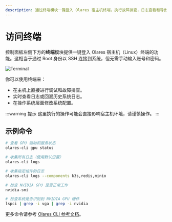 ```yaml
---
description: 通过终端模块一键登入 Olares 宿主机终端，执行故障排查，日志查看和导出，以及修改系统配置等任务。
---
```

# 访问终端

控制面板左侧下方的**终端**模块提供一键登入 Olares 宿主机（Linux）终端的功能。这相当于通过 Root 身份以 SSH 连接到系统，但无需手动输入账号和密码。

![Terminal](/images/zh/manual/olares/controlhub-terminal.png#bordered)

你可以使用终端来：
- 在主机上直接进行调试和故障排查。
- 实时查看日志或回溯历史系统日志。
- 在操作系统层面修改系统配置。

:::warning 提示
这里执行的操作可能会直接影响宿主机环境，请谨慎操作。
:::

## 示例命令

```bash
# 查看 GPU 驱动和服务状态
olares-cli gpu status

# 收集所有日志（使用默认设置）
olares-cli logs

# 收集指定组件的日志
olares-cli logs --components k3s,redis,minio

# 检查 NVIDIA GPU 是否正常工作
nvidia-smi

# 检查系统是否识别到 NVIDIA GPU 硬件
lspci | grep -i vga | grep -i nvidia
```

更多命令请参考 [Olares CLI 参考文档](../../../developer/install/cli)。
